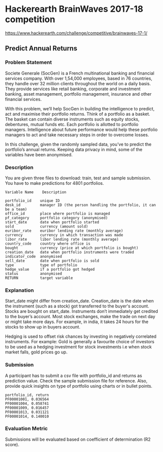 # Hackerearth BrainWaves 2017-18  competition

https://www.hackerearth.com/challenge/competitive/brainwaves-17-1/

## Predict Annual Returns

### Problem Statement

Societe Generale (SocGen) is a French multinational banking and financial services company. With over 1,54,000 employees, based in 76 countries, they handle over 32 million clients throughout the world on a daily basis.
They provide services like retail banking, corporate and investment banking, asset management, portfolio management, insurance and other financial services.

With this problem, we’ll help SocGen in building the intelligence to predict, act and maximise their portfolio returns. Think of a portfolio as a basket. The basket can contain diverse instruments such as equity stocks, debentures, mutual funds etc. Each portfolio is allotted to portfolio managers. Intelligence about future performance would help these portfolio managers to act and take necessary steps in order to overcome losses.

In this challenge, given the randomly sampled data, you’ve to predict the portfolio’s annual returns. Keeping data privacy in mind, some of the variables have been anonymised.

### Description

You are given three files to download: train, test and sample submission. You have to make predictions for 4801 portfolios.

    Variable Name    Description

    portfolio_id    unique ID
    desk_id         manager ID (the person handling the portfolio, it can be a team)
    office_id       place where portfolio is managed
    pf_category     portfolio category (anonymised)
    start_date      date when portfolio started
    sold            currency (amount sold)
    euribor_rate    euribor lending rate (monthly average)
    currency        currency in which transaction was made
    libor_rate      libor lending rate (monthly average)
    country_code    country where office is
    bought          currency (price at which portfolio is bought)
    creation_date   date when portfolio instruments were traded
    indicator_code  anonymised
    sell_date       date when portfolio is sold
    type            type of portfolio
    hedge_value     if a portfolio got hedged
    status          anonymised
    RETURN          target variable

### Explanation

Start_date might differ from creation_date. Creation_date is the date when the instrument (such as a stock) got transferred to the buyer's account. Stocks are bought on start_date. Instruments don’t immediately get credited to the buyer’s account. Most stock exchanges, make the trade on next day or might take more days. For example, in india, it takes 24 hours for the stocks to show up in buyers account.

Hedging is used to offset risk chances by investing in negatively correlated instruments. For example: Gold is generally a favourite choice of investors to be used as a hedging investment for stock investments i.e when stock market falls, gold prices go up.

### Submission

A participant has to submit a csv file with portfolio_id and returns as prediction value. Check the sample submission file for reference. Also, provide quick insights on type of portfolio using charts or in bullet points.

    portfolio_id, return
    PF00001001, 0.036564
    PF00001004, 0.058741
    PF00001009, 0.016457
    PF00001013, 0.031121
    PF00001014, 0.140010

### Evaluation Metric

Submissions will be evaluated based on coefficient of determination (R2 score).

